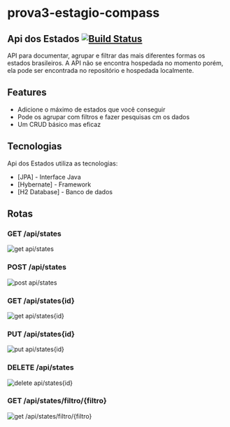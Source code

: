 # prova3-estagio-compass

## Api dos Estados [![Build Status](https://travis-ci.org/joemccann/dillinger.svg?branch=master)](https://travis-ci.org/joemccann/dillinger)

API para documentar, agrupar e filtrar das mais diferentes formas os estados brasileiros.
A API não se encontra hospedada no momento porém, ela pode ser encontrada no repositório e hospedada localmente.

## Features

- Adicione o máximo de estados que você conseguir
- Pode os agrupar com filtros e fazer pesquisas cm os dados
- Um CRUD básico mas eficaz

## Tecnologias

Api dos Estados utiliza as tecnologias:

- [JPA] - Interface  Java
- [Hybernate] - Framework
- [H2 Database] - Banco de dados 

## Rotas

### GET /api/states
<img src='https://github.com/pinkglb/aaaa/blob/main/imagensReadme/get.png?raw=true' alt="get api/states">

### POST /api/states
<img src='https://github.com/pinkglb/aaaa/blob/main/imagensReadme/post.png?raw=true' alt="post api/states">

### GET /api/states{id}
<img src='https://github.com/pinkglb/aaaa/blob/main/imagensReadme/getId.png?raw=true' alt="get api/states{id}">

### PUT /api/states{id}
<img src='https://github.com/pinkglb/aaaa/blob/main/imagensReadme/put.png?raw=true' alt="put api/states{id}">

### DELETE /api/states
<img src='https://github.com/pinkglb/aaaa/blob/main/imagensReadme/delete.png?raw=true' alt="delete api/states{id}">

### GET /api/states/filtro/{filtro}
<img src='https://github.com/pinkglb/aaaa/blob/main/imagensReadme/getFiltro.png?raw=true' alt="get /api/states/filtro/{filtro}">
